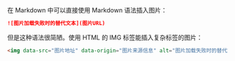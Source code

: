 在 Markdown 中可以直接使用 Markdown 语法插入图片：

```markdown
![图片加载失败时的替代文本](图片URL)
```

但是这种语法很简陋。使用 HTML 的 IMG 标签能插入复杂标签的图片：

```html
<img data-src="图片地址" data-origin="图片来源信息" alt="图片加载失败时的替代文本" title="提示文本" style="width:宽度;height=高度;" />
```
